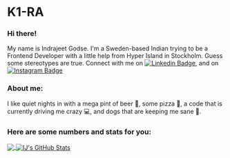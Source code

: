 # K1-RA

### Hi there!

My name is Indrajeet Godse. I'm a Sweden-based Indian trying to be a Frontend Developer with a little help from Hyper Island in Stockholm. Guess some stereotypes are true. Connect with me on [![Linkedin Badge](https://img.shields.io/badge/-LinkedIn-blue?style=rounded-square&logo=Linkedin&logoColor=white&link=https://www.linkedin.com/in/indrajeet-godse-510893162/)](https://www.linkedin.com/in/indrajeet-godse-510893162/), and on
[![Instagram Badge](https://img.shields.io/badge/-Instagram-405DE6?style=rounded-square&logo=instagram&logoColor=white&link=https://www.instagram.com/thelimpinggoldfish/)](https://www.instagram.com/thelimpinggoldfish/)

### About me:

I like quiet nights in with a mega pint of beer 🍺, some pizza 🍕, a code that is currently driving me crazy 💻, and dogs that are keeping me sane 🐶.

### Here are some numbers and stats for you:

<a href="https://github.com/K1-RA/K1-RA">
  <img align="center" src="https://github-readme-stats.vercel.app/api/top-langs/?username=K1-RA&title_color=ffffff&text_color=c9cacc&icon_color=2bbc8a&bg_color=1d1f21&langs_count=4" />
</a>
<a href="https://github.com/K1-RA/K1-RA">
  <img align="center" src="https://github-readme-stats.vercel.app/api?username=K1-RA&show_icons=true&line_height=27&count_private=true&title_color=ffffff&text_color=c9cacc&icon_color=2bbc8a&bg_color=1d1f21" alt="IJ's GitHub Stats" />
</a>
